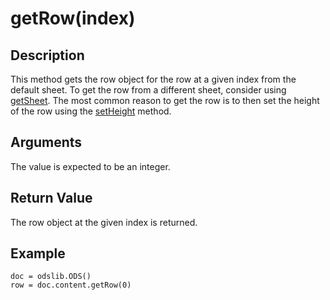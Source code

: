 # getRow(index) #

## Description ##

This method gets the row object for the row at a given index from the default sheet.  To get the row from a different sheet, consider using [getSheet](getSheet.md).  The most common reason to get the row is to then set the height of the row using the [setHeight](setHeight.md) method.

## Arguments ##

The value is expected to be an integer.

## Return Value ##

The row object at the given index is returned.

## Example ##
```
doc = odslib.ODS()
row = doc.content.getRow(0)
```
